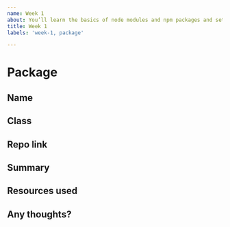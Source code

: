 ```yaml
---
name: Week 1
about: You’ll learn the basics of node modules and npm packages and setup a boilerplate for your own feature.
title: Week 1
labels: 'week-1, package'

---
```


# Package

## Name
<!-- Add your name here-->

## Class
<!-- Add your class here -->

## Repo link
<!-- Include a link to your repository -->

## Summary
<!-- A summary of what you did. What progress did you make? -->

## Resources used
<!-- What resources did you use? -->

## Any thoughts?
<!-- Let us know what you thought of the homework, and give us any feedback. What parts did you find difficult? -->
